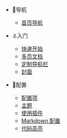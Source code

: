 <!-- 导航栏配置 _navbar.md -->

* :rocket:导航
  * [首页导航](home.md "首页导航")


* :anchor:入门
  * [快速开始](zh-cn/quickstart.md "快速开始")
  * [多页文档](zh-cn/more-pages.md)
  * [定制导航栏](zh-cn/custom-navbar.md)
  * [封面](zh-cn/cover.md)


* :beers:配置
  * [配置项](zh-cn/configuration.md)
  * [主题](zh-cn/themes.md)
  * [使用插件](zh-cn/plugins.md)
  * [Markdown 配置](zh-cn/markdown.md)
  * [代码高亮](zh-cn/language-highlight.md)